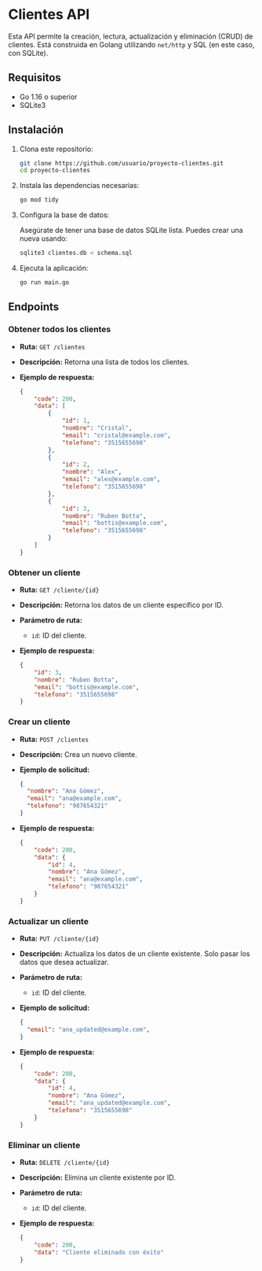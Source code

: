 # Clientes API

Esta API permite la creación, lectura, actualización y eliminación (CRUD) de clientes. Está construida en Golang utilizando `net/http` y SQL (en este caso, con SQLite).

## Requisitos

- Go 1.16 o superior
- SQLite3

## Instalación

1. Clona este repositorio:

    ```bash
    git clone https://github.com/usuario/proyecto-clientes.git
    cd proyecto-clientes
    ```

2. Instala las dependencias necesarias:

    ```bash
    go mod tidy
    ```

3. Configura la base de datos:

   Asegúrate de tener una base de datos SQLite lista. Puedes crear una nueva usando:

    ```bash
    sqlite3 clientes.db < schema.sql
    ```

4. Ejecuta la aplicación:

    ```bash
    go run main.go
    ```

## Endpoints

### Obtener todos los clientes

- **Ruta:** `GET /clientes`
- **Descripción:** Retorna una lista de todos los clientes.
- **Ejemplo de respuesta:**

    ```json
    {
        "code": 200,
        "data": [
            {
                "id": 1,
                "nombre": "Cristal",
                "email": "cristal@example.com",
                "telefono": "3515655698"
            },
            {
                "id": 2,
                "nombre": "Alex",
                "email": "alex@example.com",
                "telefono": "3515655698"
            },
            {
                "id": 3,
                "nombre": "Ruben Botta",
                "email": "bottis@example.com",
                "telefono": "3515655698"
            }
        ]
    }
    ```

### Obtener un cliente

- **Ruta:** `GET /cliente/{id}`
- **Descripción:** Retorna los datos de un cliente específico por ID.
- **Parámetro de ruta:**
  - `id`: ID del cliente.
- **Ejemplo de respuesta:**

    ```json
    {
        "id": 3,
        "nombre": "Ruben Botta",
        "email": "bottis@example.com",
        "telefono": "3515655698"
    }
    ```

### Crear un cliente

- **Ruta:** `POST /clientes`
- **Descripción:** Crea un nuevo cliente.
- **Ejemplo de solicitud:**

    ```json
    {
      "nombre": "Ana Gómez",
      "email": "ana@example.com",
      "telefono": "987654321"
    }
    ```

- **Ejemplo de respuesta:**

    ```json
    {
        "code": 200,
        "data": {
            "id": 4,
            "nombre": "Ana Gómez",
            "email": "ana@example.com",
            "telefono": "987654321"
        }
    }
    ```

### Actualizar un cliente

- **Ruta:** `PUT /cliente/{id}`
- **Descripción:** Actualiza los datos de un cliente existente. Solo pasar los datos que desea actualizar.
- **Parámetro de ruta:**
  - `id`: ID del cliente.
- **Ejemplo de solicitud:**

    ```json
    {
      "email": "ana_updated@example.com",
    }
    ```

- **Ejemplo de respuesta:**

    ```json
    {
        "code": 200,
        "data": {
            "id": 4,
            "nombre": "Ana Gómez",
            "email": "ana_updated@example.com",
            "telefono": "3515655698"
        }
    }
    ```

### Eliminar un cliente

- **Ruta:** `DELETE /cliente/{id}`
- **Descripción:** Elimina un cliente existente por ID.
- **Parámetro de ruta:**
  - `id`: ID del cliente.
- **Ejemplo de respuesta:**

    ```json
    {
        "code": 200,
        "data": "Cliente eliminado con éxito"
    }
    ```

